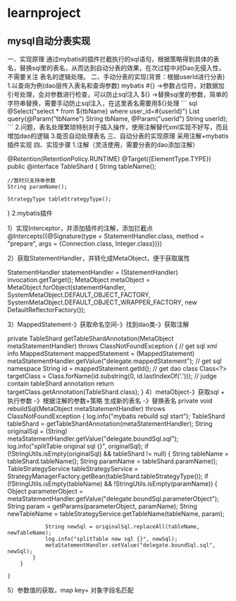 # learnproject
<h2>mysql自动分表实现</h2>
一、实现原理
   通过mybatis的插件拦截执行的sql语句，根据策略得到具体的表名，替换sql里的表名，从而达到自动分表的效果，在次过程中对Dao无侵入性，不需要关注
表名的逻辑处理。
二、手动分表的实现(背景：根据userId进行分表)
1.以查询为例(dao层传入表名和查询参数)
mybatis #{} ->参数占位符，对数据加引号处理，会对参数进行检查，可以防止sql注入
        ${} ->替换sql里的参数，简单的字符串替换，需要手动防止sql注入，在这里表名需要用${}处理
 ``` sql
@Select("select * from ${tbName} where user_id=#{userId}")
List<User> query(@Param("tbName") String tbName, @Param("userId") String userId);
 ```
2.问题，表名处理繁琐特别对于插入操作，使用注解替代xml实现不好写，而且增加dao的逻辑
3.能否自动处理表名
三、自动分表的实现原理
采用注解+mybatis插件实现
四、实现步骤
1.注解（灵活使用，需要分表的dao添加注解）

@Retention(RetentionPolicy.RUNTIME)
@Target({ElementType.TYPE})
public @interface TableShard {
    String tableName();

    //暂时只支持单参数
    String paramName();

    StrategyType tableStrategyType();
}
2.mybatis插件

1）实现Interceptor，并添加插件的注解，添加拦截点
@Intercepts({@Signature(type = StatementHandler.class, method = "prepare", args = {Connection.class, Integer.class})})

2）获取StatementHandler，并转化成MetaObject，便于获取属性

StatementHandler statementHandler = (StatementHandler) invocation.getTarget();
MetaObject metaObject = MetaObject.forObject(statementHandler, SystemMetaObject.DEFAULT_OBJECT_FACTORY, SystemMetaObject.DEFAULT_OBJECT_WRAPPER_FACTORY, new DefaultReflectorFactory());
        
3）MappedStatement-》获取命名空间-》找到dao类-》获取注解

 private TableShard getTableShardAnnotation(MetaObject metaStatementHandler) throws ClassNotFoundException {
        // get sql xml info
        MappedStatement mappedStatement = (MappedStatement) metaStatementHandler.getValue("delegate.mappedStatement");
        // get sql namespace
        String id = mappedStatement.getId();
        // get dao class
        Class<?> targetClass = Class.forName(id.substring(0, id.lastIndexOf('.')));
        // judge contain tableShard annotation
        return targetClass.getAnnotation(TableShard.class);
    }
4）metaObject-》获取sql + 执行参数 -》根据注解的参数+策略 生成新的表名 -》替换表名
 private void rebuildSql(MetaObject metaStatementHandler) throws ClassNotFoundException {
        log.info("mybatis rebuild sql start");
        TableShard tableShard = getTableShardAnnotation(metaStatementHandler);
        String originalSql = (String) metaStatementHandler.getValue("delegate.boundSql.sql");
        log.info("splitTable original sql {}", originalSql);
        if (!StringUtils.isEmpty(originalSql) && tableShard != null) {
            String tableName = tableShard.tableName();
            String paramName = tableShard.paramName();
            TableStrategyService tableStrategyService = StrategyManagerFactory.getBean(tableShard.tableStrategyType());
            if (!StringUtils.isEmpty(tableName) && !StringUtils.isEmpty(paramName)) {
                Object parameterObject = metaStatementHandler.getValue("delegate.boundSql.parameterObject");
                String param = getParams(parameterObject, paramName);
                String newTableName = tableStrategyService.getTableName(tableName, param);

                String newSql = originalSql.replaceAll(tableName, newTableName);
                log.info("splitTable new sql {}", newSql);
                metaStatementHandler.setValue("delegate.boundSql.sql", newSql);
            }
        }

    }
5）参数值的获取，map key+ 对象字段名匹配
